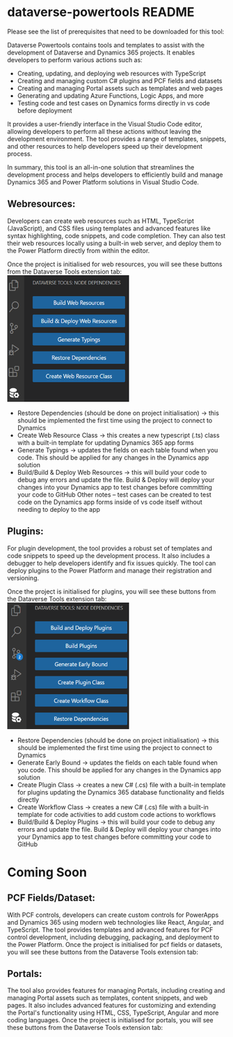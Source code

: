 # dataverse-powertools README



Please see the list of prerequisites that need to be downloaded for this tool: 

Dataverse Powertools contains tools and templates to assist with the development of Dataverse and Dynamics 365 projects. It enables developers to perform various actions such as:

-	Creating, updating, and deploying web resources with TypeScript
-	Creating and managing custom C# plugins and PCF fields and datasets
-	Creating and managing Portal assets such as templates and web pages
-	Generating and updating Azure Functions, Logic Apps, and more
-	Testing code and test cases on Dynamics forms directly in vs code before deployment

It provides a user-friendly interface in the Visual Studio Code editor, allowing developers to perform all these actions without leaving the development environment. The tool provides a range of templates, snippets, and other resources to help developers speed up their development process.

In summary, this tool is an all-in-one solution that streamlines the development process and helps developers to efficiently build and manage Dynamics 365 and Power Platform solutions in Visual Studio Code.

## Webresources:

Developers can create web resources such as HTML, TypeScript (JavaScript), and CSS files using templates and advanced features like syntax highlighting, code snippets, and code completion. They can also test their web resources locally using a built-in web server, and deploy them to the Power Platform directly from within the editor.

Once the project is initialised for web resources, you will see these buttons from the Dataverse Tools extension tab:
<img src="media\Webresources.png" width="280" height="290"/>
 
-	Restore Dependencies (should be done on project initialisation) -> this should be implemented the first time using the project to connect to Dynamics
-	Create Web Resource Class -> this creates a new typescript (.ts) class with a built-in template for updating Dynamics 365 app forms
-	Generate Typings -> updates the fields on each table found when you code. This should be applied for any changes in the Dynamics app solution
-	Build/Build & Deploy Web Resources -> this will build your code to debug any errors and update the file. Build & Deploy will deploy your changes into your Dynamics app to test changes before committing your code to GitHub
Other notes – test cases can be created to test code on the Dynamics app forms inside of vs code itself without needing to deploy to the app

## Plugins:

For plugin development, the tool provides a robust set of templates and code snippets to speed up the development process. It also includes a debugger to help developers identify and fix issues quickly. The tool can deploy plugins to the Power Platform and manage their registration and versioning.

Once the project is initialised for plugins, you will see these buttons from the Dataverse Tools extension tab:
<img src="media\Plugins.png" width="280" height="290"/>
 
-	Restore Dependencies (should be done on project initialisation) -> this should be implemented the first time using the project to connect to Dynamics
-	Generate Early Bound -> updates the fields on each table found when you code. This should be applied for any changes in the Dynamics app solution
-	Create Plugin Class -> creates a new C# (.cs) file with a built-in template for plugins updating the Dynamics 365 database functionality and fields directly
-	Create Workflow Class -> creates a new C# (.cs) file with a built-in template for code activities to add custom code actions to workflows
-	Build/Build & Deploy Plugins -> this will build your code to debug any errors and update the file. Build & Deploy will deploy your changes into your Dynamics app to test changes before committing your code to GitHub

# Coming Soon
## PCF Fields/Dataset:

With PCF controls, developers can create custom controls for PowerApps and Dynamics 365 using modern web technologies like React, Angular, and TypeScript. The tool provides templates and advanced features for PCF control development, including debugging, packaging, and deployment to the Power Platform.
Once the project is initialised for pcf fields or datasets, you will see these buttons from the Dataverse Tools extension tab:

## Portals:

The tool also provides features for managing Portals, including creating and managing Portal assets such as templates, content snippets, and web pages. It also includes advanced features for customizing and extending the Portal's functionality using HTML, CSS, TypeScript, Angular and more coding languages.
Once the project is initialised for portals, you will see these buttons from the Dataverse Tools extension tab:


